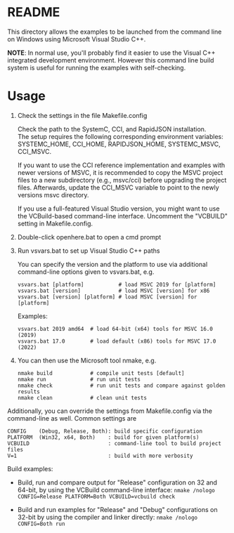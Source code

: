 # README 

This directory allows the examples to be launched from 
the command line on Windows using Microsoft Visual Studio C++.

**NOTE**: In normal use, you'll probably find it easier to use the Visual C++ integrated
development environment. However this command line build system is useful for
running the examples with self-checking.

# Usage

 1. Check the settings in the file Makefile.config

    Check the path to the SystemC, CCI, and RapidJSON installation.  
    The setup requires the following corresponding environment variables:
    SYSTEMC_HOME, CCI_HOME, RAPIDJSON_HOME, SYSTEMC_MSVC, CCI_MSVC.

    If you want to use the CCI reference implementation and examples with newer 
    versions of MSVC, it is recommended to copy the MSVC project
    files to a new subdirectory (e.g., msvc<version>/cci) before upgrading
    the project files.  Afterwards, update the CCI_MSVC variable to point
    to the newly versions msvc directory.

    If you use a full-featured Visual Studio version, you might
    want to use the VCBuild-based command-line interface.
    Uncomment the "VCBUILD" setting in Makefile.config.

 2. Double-click openhere.bat to open a cmd prompt

 3. Run vsvars.bat to set up Visual Studio C++ paths

    You can specify the version and the platform to use via additional
    command-line options given to vsvars.bat, e.g.

    ```
    vsvars.bat [platform]           # load MSVC 2019 for [platform]
    vsvars.bat [version]            # load MSVC [version] for x86
    vsvars.bat [version] [platform] # load MSVC [version] for [platform]
    ```

    Examples:

    ```
    vsvars.bat 2019 amd64  # load 64-bit (x64) tools for MSVC 16.0 (2019)
    vsvars.bat 17.0        # load default (x86) tools for MSVC 17.0 (2022)
    ```

 4. You can then use the Microsoft tool nmake, e.g.

    ```
    nmake build            # compile unit tests [default]
    nmake run              # run unit tests
    nmake check            # run unit tests and compare against golden results
    nmake clean            # clean unit tests
    ```

Additionally, you can override the settings from Makefile.config via the
command-line as well.  Common settings are

  ```
  CONFIG    (Debug, Release, Both): build specific configuration
  PLATFORM  (Win32, x64, Both)    : build for given platform(s)
  VCBUILD                         : command-line tool to build project files
  V=1                             : build with more verbosity
  ```

Build examples:

 - Build, run and compare output for "Release" configuration on 32 and 64-bit,
   by using the VCBuild command-line interface:
   `nmake /nologo CONFIG=Release PLATFORM=Both VCBUILD=vcbuild check`

 - Build and run examples for "Release" and "Debug" configurations on 32-bit
   by using the compiler and linker directly:
   `nmake /nologo CONFIG=Both run`
